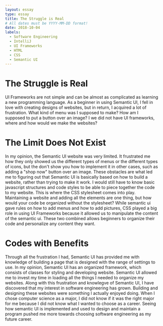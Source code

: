 ```yaml
---
layout: essay
type: essay
title: The Struggle is Real
# All dates must be YYYY-MM-DD format!
date: 2018-10-04
labels:
  - Software Engineering
  - IntelliJ
  - UI Frameworks
  - HTML
  - CSS
  - Semantic UI
---
```


# The Struggle is Real
UI Frameworks are not simple and can be almost as complicated as learning a new programming language. As a beginner in using Semantic UI, I fell in love with creating designs of websites, but in return, I acquired a lot of frustration. What kind of menu was I supposed to make? How am I supposed to put a button over an image? I we did not have UI frameworks, where and how would we make the websites? 

# The Limit Does Not Exist
In my opinion, the Semantic UI website was very limited. It frustrated me how they only showed us the different types of menus or the different types of icons, but the don't show you how to implement it in other cases, such as adding a "shop now" button over an image. These obstacles are what led me to figuring out that Semantic UI is basically based on how to build a website, rather than trying to make it work. I would still have to know basic javascript structures and code styles to be able to piece together the code to my website. This is where the CSS stylesheet comes into play. Maintaining a website and adding all the elements are one thing, but how would your code be organized without the stylesheet? While semantic ui gave rules on how to add menus and how to add pictures, CSS played a big role in using UI Frameworks because it allowed us to manipulate the content of the semantic ui. These two combined allows beginners to organize their code and personalize any content they want. 

# Codes with Benefits
Through all the frustration I had, Semantic UI has provided me with knowledge of building a page that is designed with the range of settings to use. In my opinion, Semantic UI has an organized framework, which consists of classes for styling and developing website. Semantic UI allowed me to invest my time in loading all the things I needed to organize my websites. Along with this frustration and knowlegve of Semantic UI, I have discovered that my interest in software engineering has grown. Building and designing these websites were something I actually enjoyed doing. When I chose computer science as a major, I did not know if it was the right major for me because I did not know what I wanted to choose as a career. Seeing how semantic UI is implemented and used to design and maintain a program pushed me more towards choosing software engineering as my future career.





